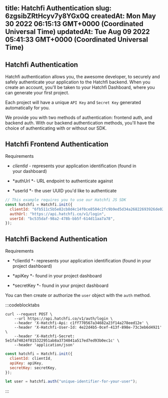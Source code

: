 
title: Hatchfi Authentication
slug: 6zgsibZRtHcyv7y8YGx0Q
createdAt: Mon May 30 2022 06:15:13 GMT+0000 (Coordinated Universal Time)
updatedAt: Tue Aug 09 2022 05:41:33 GMT+0000 (Coordinated Universal Time)
---

## Hatchfi Authentication

Hatchfi authentication allows you, the awesome developer, to securely and safely authenticate your application to the Hatchfi backend. When you create an account, you'll be taken to your Hatchfi Dashboard, where you can generate your first project.

Each project will have a unique `API Key` and `Secret Key` generated automatically for you.

We provide you with two methods of authentication: frontend auth, and backend auth. With our backend authentication methods, you'll have the choice of authenticating with or without our SDK.

## [](https://docs.hatchfi.co/hatchfi-authentication#hatchfi-frontend-authentication)Hatchfi Frontend Authentication

Requirements

*   *clientId* - represents your application identification (found in your dashboard)

*   *authUrl *- URL endpoint to authenticate against

*   *userId *- the user UUID you'd like to authenticate

```javascript
// This example requires you to use our Hatchfi JS SDK
const hatchfi = Hatchfi.init({
  clientId: "6fb511c5b5e82cb8d4c14f0ce8504c2fc9b9ed5d34a26822693926de02eab1a3",
  authUrl: "https://api.hatchfi.co/v1/login",
  userId: "bc535daf-98a2-478b-bb5f-614d11aa7a78",
});
```

## [](https://docs.hatchfi.co/hatchfi-authentication#hatchfi-backend-authentication)Hatchfi Backend Authentication

Requirements

*   *clientId *- represents your application identification (found in your project dashboard)

*   *apiKey *- found in your project dashboard

*   *secretKey *- found in your project dashboard

You can then create or authorize the `user` object with the `auth` method.

:::codeblocktabs
```curl
curl --request POST \
    --url https://api.hatchfi.co/v1/auth/login \
    --header 'X-Hatchfi-Api: c1ff770567a34682a23f14a278eed12e' \
    --header 'X-Hatchfi-User-Id: 4e22d4b5-0cef-413f-898e-73c3eb6d4921' \
    --header 'X-Hatchfi-Secret: 5e1fa74024f015322951ab8a3734841a517ed7ed93b0ec1c' \
    --header 'application/json'
```

```javascript
const hatchfi = Hatchfi.init({
  clientId: clientId,
  apiKey: apiKey,
  secretKey: secretKey,
});

let user = hatchfi.auth("unique-identifier-for-your-user");
```
:::





